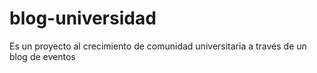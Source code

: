 # blog-universidad
Es un proyecto al crecimiento de comunidad universitaria a través de un blog de eventos
